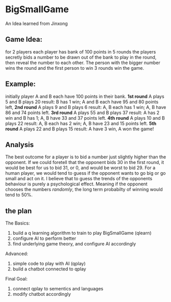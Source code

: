 # BigSmallGame
An Idea learned from Jinxong 

## Game Idea:

for 2 players
each player has bank of 100 points
in 5 rounds the players secretly bids a number to be drawn out of the bank to play in the round, then reveal the number to each other. The person with the bigger number wins the round and the first person to win 3 rounds win the game.

## Example:

initially player A and B each have 100 points in their bank.
**1st round** A plays 5 and B plays 20
result: B has 1 win; A and B each have 95 and 80 points left,
**2nd round** A plays 9 and B plays 6
result: A, B each has 1 win; A, B have 86 and 74 points left.
**3rd round** A plays 55 and B plays 37
result: A has 2 win and B has 1; A, B have 33 and 37 points left.
**4th round** A plays 10 and B plays 22
result: A, B each has 2 win; A, B have 23 and 15 points left.
**5th round** A plays 22 and B plays 15
result: A have 3 win, A won the game!

## Analysis
The best outcome for a player is to bid a number just slightly higher than the opponent. If we could foretell that the opponent bids 30 in the first round, it would be best for us to bid 31, or 0, and would be worst to bid 29.
For a human player, we would tend to guess if the opponent wants to go big or go small and act on it.
I believe that to guess the trends of the opponents behaviour is purely a psychological effect. Meaning if the opponent chooses the numbers *randomly*, the long term probabilty of winning would tend to 50%.

## the plan
The Basics:
1. build a q learning algorithm to train to play BigSmallGame (qlearn)
2. configure AI to perform better
3. find underlying game theory, and configure AI accordingly

Advanced:
1. simple code to play with AI (qplay)
2. build a chatbot connected to qplay

Final Goal:
1. connect qplay to sementics and languages
2. modify chatbot accordingly 


